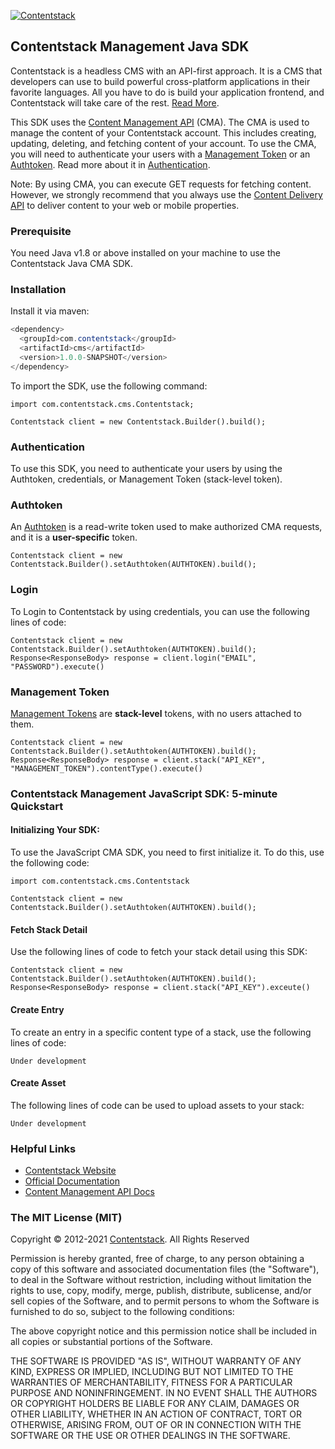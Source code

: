 [![Contentstack](https://www.contentstack.com/docs/static/images/contentstack.png)](https://www.contentstack.com/)

## Contentstack Management Java SDK

Contentstack is a headless CMS with an API-first approach. It is a CMS that developers can use to build powerful cross-platform applications in their favorite languages. All you have to do is build your application frontend, and Contentstack will take care of the rest. [Read More](https://www.contentstack.com/).

This SDK uses the [Content Management API](https://www.contentstack.com/docs/developers/apis/content-management-api/) (CMA). The CMA is used to manage the content of your Contentstack account. This includes creating, updating, deleting, and fetching content of your account. To use the CMA, you will need to authenticate your users with a [Management Token](https://www.contentstack.com/docs/developers/create-tokens/about-management-tokens) or an [Authtoken](https://www.contentstack.com/docs/developers/apis/content-management-api/#how-to-get-authtoken). Read more about it in [Authentication](https://www.contentstack.com/docs/developers/apis/content-management-api/#authentication).

Note: By using CMA, you can execute GET requests for fetching content. However, we strongly recommend that you always use the [Content Delivery API](https://www.contentstack.com/docs/developers/apis/content-delivery-api/) to deliver content to your web or mobile properties.

### Prerequisite

You need Java v1.8 or above installed on your machine to use the Contentstack Java CMA SDK.

### Installation

Install it via maven:
```java
<dependency>
  <groupId>com.contentstack</groupId>
  <artifactId>cms</artifactId>
  <version>1.0.0-SNAPSHOT</version>
</dependency>
```
To import the SDK, use the following command:
```
import com.contentstack.cms.Contentstack;

Contentstack client = new Contentstack.Builder().build();
```

### Authentication
To use this SDK, you need to authenticate your users by using the Authtoken, credentials, or Management Token (stack-level token).
### Authtoken
An [Authtoken](https://www.contentstack.com/docs/developers/create-tokens/types-of-tokens/#authentication-tokens-authtokens-) is a read-write token used to make authorized CMA requests, and it is a **user-specific** token.
```
Contentstack client = new Contentstack.Builder().setAuthtoken(AUTHTOKEN).build();
```
### Login
To Login to Contentstack by using credentials, you can use the following lines of code:
```
Contentstack client = new Contentstack.Builder().setAuthtoken(AUTHTOKEN).build();
Response<ResponseBody> response = client.login("EMAIL", "PASSWORD").execute()
```

### Management Token
[Management Tokens](https://www.contentstack.com/docs/developers/create-tokens/about-management-tokens/) are **stack-level** tokens, with no users attached to them.
```
Contentstack client = new Contentstack.Builder().setAuthtoken(AUTHTOKEN).build();
Response<ResponseBody> response = client.stack("API_KEY", "MANAGEMENT_TOKEN").contentType().execute()
```
### Contentstack Management JavaScript SDK: 5-minute Quickstart
#### Initializing Your SDK:
To use the JavaScript CMA SDK, you need to first initialize it. To do this, use the following code:
```
import com.contentstack.cms.Contentstack 

Contentstack client = new Contentstack.Builder().setAuthtoken(AUTHTOKEN).build();
```
#### Fetch Stack Detail
Use the following lines of code to fetch your stack detail using this SDK:
```
Contentstack client = new Contentstack.Builder().setAuthtoken(AUTHTOKEN).build();
Response<ResponseBody> response = client.stack("API_KEY").exceute()
```

#### Create Entry
To create an entry in a specific content type of a stack, use the following lines of code:
```
Under development
```

#### Create Asset
The following lines of code can be used to upload assets to your stack:
```
Under development
```

### Helpful Links

-   [Contentstack Website](https://www.contentstack.com/)
-   [Official Documentation](https://contentstack.com/docs)
-   [Content Management API Docs](https://www.contentstack.com/docs/developers/apis/content-management-api)

### The MIT License (MIT)
Copyright © 2012-2021  [Contentstack](https://www.contentstack.com/). All Rights Reserved

Permission is hereby granted, free of charge, to any person obtaining a copy of this software and associated documentation files (the "Software"), to deal in the Software without restriction, including without limitation the rights to use, copy, modify, merge, publish, distribute, sublicense, and/or sell copies of the Software, and to permit persons to whom the Software is furnished to do so, subject to the following conditions:

The above copyright notice and this permission notice shall be included in all copies or substantial portions of the Software.

THE SOFTWARE IS PROVIDED "AS IS", WITHOUT WARRANTY OF ANY KIND, EXPRESS OR IMPLIED, INCLUDING BUT NOT LIMITED TO THE WARRANTIES OF MERCHANTABILITY, FITNESS FOR A PARTICULAR PURPOSE AND NONINFRINGEMENT. IN NO EVENT SHALL THE AUTHORS OR COPYRIGHT HOLDERS BE LIABLE FOR ANY CLAIM, DAMAGES OR OTHER LIABILITY, WHETHER IN AN ACTION OF CONTRACT, TORT OR OTHERWISE, ARISING FROM, OUT OF OR IN CONNECTION WITH THE SOFTWARE OR THE USE OR OTHER DEALINGS IN THE SOFTWARE.

